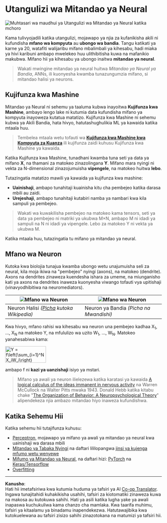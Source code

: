 <!--
CO_OP_TRANSLATOR_METADATA:
{
  "original_hash": "5abc5f7978919be90cd313f0c20e8228",
  "translation_date": "2025-09-07T14:35:23+00:00",
  "source_file": "lessons/3-NeuralNetworks/README.md",
  "language_code": "sw"
}
-->
# Utangulizi wa Mitandao ya Neural

![Muhtasari wa maudhui ya Utangulizi wa Mitandao ya Neural katika mchoro](../../../../translated_images/ai-neuralnetworks.1c687ae40bc86e834f497844866a26d3e0886650a67a4bbe29442e2f157d3b18.sw.png)

Kama tulivyojadili katika utangulizi, mojawapo ya njia za kufanikisha akili ni kufundisha **mfano wa kompyuta** au **ubongo wa bandia**. Tangu katikati ya karne ya 20, watafiti walijaribu mifano mbalimbali ya kihesabu, hadi miaka ya hivi karibuni ambapo mwelekeo huu ulithibitisha kuwa na mafanikio makubwa. Mifano hii ya kihesabu ya ubongo inaitwa **mitandao ya neural**.

> Wakati mwingine mitandao ya neural huitwa *Mitandao ya Neural ya Bandia*, ANNs, ili kuonyesha kwamba tunazungumzia mifano, si mitandao halisi ya neurons.

## Kujifunza kwa Mashine

Mitandao ya Neural ni sehemu ya taaluma kubwa inayoitwa **Kujifunza kwa Mashine**, ambayo lengo lake ni kutumia data kufundisha mifano ya kompyuta inayoweza kutatua matatizo. Kujifunza kwa Mashine ni sehemu kubwa ya Akili Bandia, hata hivyo, hatutashughulikia ML ya kawaida katika mtaala huu.

> Tembelea mtaala wetu tofauti wa **[Kujifunza kwa Mashine kwa Kompyuta za Kuanza](http://github.com/microsoft/ml-for-beginners)** ili kujifunza zaidi kuhusu Kujifunza kwa Mashine ya kawaida.

Katika Kujifunza kwa Mashine, tunadhani kwamba tuna seti ya data ya mifano **X**, na thamani za matokeo zinazolingana **Y**. Mifano mara nyingi ni vekta za N-dimensional zinazojumuisha **vipengele**, na matokeo huitwa **lebo**.

Tutazingatia matatizo mawili ya kawaida ya kujifunza kwa mashine:

* **Uainishaji**, ambapo tunahitaji kuainisha kitu cha pembejeo katika darasa mbili au zaidi.
* **Urejeshaji**, ambapo tunahitaji kutabiri namba ya nambari kwa kila sampuli ya pembejeo.

> Wakati wa kuwakilisha pembejeo na matokeo kama tensors, seti ya data ya pembejeo ni matriki ya ukubwa M×N, ambapo M ni idadi ya sampuli na N ni idadi ya vipengele. Lebo za matokeo Y ni vekta ya ukubwa M.

Katika mtaala huu, tutazingatia tu mifano ya mitandao ya neural.

## Mfano wa Neuron

Kutoka kwa biolojia tunajua kwamba ubongo wetu unajumuisha seli za neural, kila moja ikiwa na "pembejeo" nyingi (axons), na matokeo (dendrite). Axons na dendrites zinaweza kuendesha ishara za umeme, na miunganisho kati ya axons na dendrites inaweza kuonyesha viwango tofauti vya upitishaji (vinavyodhibitiwa na neuromediators).

![Mfano wa Neuron](../../../../translated_images/synapse-wikipedia.ed20a9e4726ea1c6a3ce8fec51c0b9bec6181946dca0fe4e829bc12fa3bacf01.sw.jpg) | ![Mfano wa Neuron](../../../../translated_images/artneuron.1a5daa88d20ebe6f5824ddb89fba0bdaaf49f67e8230c1afbec42909df1fc17e.sw.png)
----|----
Neuron Halisi *([Picha](https://en.wikipedia.org/wiki/Synapse#/media/File:SynapseSchematic_lines.svg) kutoka Wikipedia)* | Neuron ya Bandia *(Picha na Mwandishi)*

Kwa hivyo, mfano rahisi wa kihesabu wa neuron una pembejeo kadhaa X<sub>1</sub>, ..., X<sub>N</sub> na matokeo Y, na mfululizo wa uzito W<sub>1</sub>, ..., W<sub>N</sub>. Matokeo yanahesabiwa kama:

<img src="images/netout.png" alt="Y = f\left(\sum_{i=1}^N X_iW_i\right)" width="131" height="53" align="center"/>

ambapo f ni **kazi ya uanzishaji** isiyo ya mstari.

> Mifano ya awali ya neuron ilielezewa katika karatasi ya kawaida [A logical calculus of the ideas immanent in nervous activity](https://www.cs.cmu.edu/~./epxing/Class/10715/reading/McCulloch.and.Pitts.pdf) na Warren McCullock na Walter Pitts mwaka 1943. Donald Hebb katika kitabu chake "[The Organization of Behavior: A Neuropsychological Theory](https://books.google.com/books?id=VNetYrB8EBoC)" alipendekeza njia ambazo mitandao hiyo inaweza kufundishwa.

## Katika Sehemu Hii

Katika sehemu hii tutajifunza kuhusu:
* [Perceptron](03-Perceptron/README.md), mojawapo ya mifano ya awali ya mitandao ya neural kwa uainishaji wa darasa mbili
* [Mitandao ya Tabaka Nyingi](04-OwnFramework/README.md) na daftari lililopangwa [jinsi ya kujenga mfumo wetu wenyewe](04-OwnFramework/OwnFramework.ipynb)
* [Mifumo ya Mitandao ya Neural](05-Frameworks/README.md), na daftari hizi: [PyTorch](05-Frameworks/IntroPyTorch.ipynb) na [Keras/Tensorflow](05-Frameworks/IntroKerasTF.ipynb)
* [Overfitting](../../../../lessons/3-NeuralNetworks/05-Frameworks)

---

**Kanusho**:  
Hati hii imetafsiriwa kwa kutumia huduma ya tafsiri ya AI [Co-op Translator](https://github.com/Azure/co-op-translator). Ingawa tunajitahidi kuhakikisha usahihi, tafsiri za kiotomatiki zinaweza kuwa na makosa au kutokuwa sahihi. Hati ya asili katika lugha yake ya awali inapaswa kuchukuliwa kama chanzo cha mamlaka. Kwa taarifa muhimu, tafsiri ya kitaalamu ya binadamu inapendekezwa. Hatutawajibika kwa kutokuelewana au tafsiri zisizo sahihi zinazotokana na matumizi ya tafsiri hii.